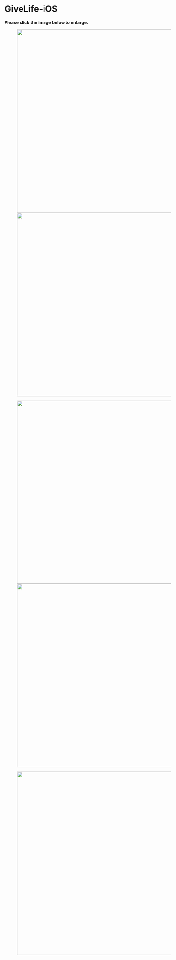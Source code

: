 # GiveLife-iOS
 

**Please click the image below to enlarge.**

<img src="https://github.com/jenilbhadja001/GiveLife-iOS/blob/main/IMG/001.png" height="600" width="600" hspace="40"><img src="https://github.com/jenilbhadja001/GiveLife-iOS/blob/main/IMG/002.png" height="600" width="600" hspace="40">


<img src="https://github.com/jenilbhadja001/GiveLife-iOS/blob/main/IMG/003.png" height="600" width="600" hspace="40"><img src="https://github.com/jenilbhadja001/GiveLife-iOS/blob/main/IMG/004.png" height="600" width="600" hspace="40">


<img src="https://github.com/jenilbhadja001/GiveLife-iOS/blob/main/IMG/005.png" height="600" width="600" hspace="40">
